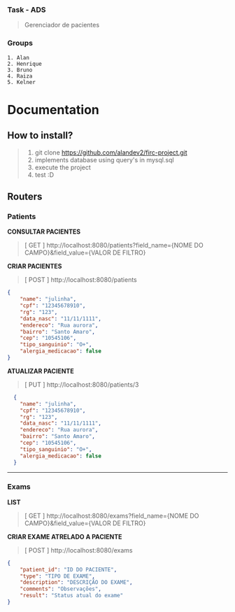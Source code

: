### Task - ADS
> Gerenciador de pacientes

### Groups
```
1. Alan
2. Henrique
3. Bruno
4. Raiza
5. Kelner
```


# Documentation

## How to install?
> 1. git clone https://github.com/alandev2/firc-project.git
> 2. implements database using query's in mysql.sql
> 3. execute the project
> 4. test :D 


## **Routers**
### Patients

**CONSULTAR PACIENTES**
> [ GET ] http://localhost:8080/patients?field_name={NOME DO CAMPO}&field_value={VALOR DE FILTRO}

**CRIAR PACIENTES**
> [ POST ] http://localhost:8080/patients
```json
{
	"name": "julinha",
	"cpf": "12345678910",
	"rg": "123",
	"data_nasc": "11/11/1111",
	"endereco": "Rua aurora",
	"bairro": "Santo Amaro",
	"cep": "10545106",
	"tipo_sanguinio": "O+",
	"alergia_medicacao": false
}
```

**ATUALIZAR PACIENTE**
> [ PUT ] http://localhost:8080/patients/3
```json
  {
    "name": "julinha",
    "cpf": "12345678910",
    "rg": "123",
    "data_nasc": "11/11/1111",
    "endereco": "Rua aurora",
    "bairro": "Santo Amaro",
    "cep": "10545106",
    "tipo_sanguinio": "O+",
    "alergia_medicacao": false
  }
```

___
### Exams

**LIST**
> [ GET ] http://localhost:8080/exams?field_name={NOME DO CAMPO}&field_value={VALOR DE FILTRO}

**CRIAR EXAME ATRELADO A PACIENTE**
> [ POST ] http://localhost:8080/exams
```json
{
	"patient_id": "ID DO PACIENTE",
	"type": "TIPO DE EXAME",
	"description": "DESCRIÇÃO DO EXAME",
	"comments": "Observações",
	"result": "Status atual do exame"
}
```